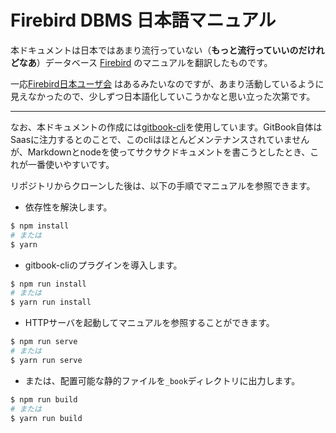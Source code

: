 # Firebird DBMS 日本語マニュアル

本ドキュメントは日本ではあまり流行っていない（__もっと流行っていいのだけれどなあ__）データベース [Firebird](https://firebirdsql.org/) のマニュアルを翻訳したものです。

一応[Firebird日本ユーザ会](http://tech.firebird.gr.jp/firebird/index.php?firebird_xsite=0) はあるみたいなのですが、あまり活動しているように見えなかったので、少しずつ日本語化していこうかなと思い立った次第です。

----

なお、本ドキュメントの作成には[gitbook-cli](https://www.npmjs.com/package/gitbook-cli)を使用しています。GitBook自体はSaasに注力するとのことで、このcliはほとんどメンテナンスされていませんが、Markdownとnodeを使ってサクサクドキュメントを書こうとしたとき、これが一番使いやすいです。

リポジトリからクローンした後は、以下の手順でマニュアルを参照できます。

* 依存性を解決します。

``` bash
$ npm install
# または
$ yarn
```

* gitbook-cliのプラグインを導入します。

``` bash
$ npm run install
# または
$ yarn run install
```

* HTTPサーバを起動してマニュアルを参照することができます。

``` bash
$ npm run serve
# または
$ yarn run serve
```

* または、配置可能な静的ファイルを``_book``ディレクトリに出力します。

``` bash
$ npm run build
# または
$ yarn run build
```
